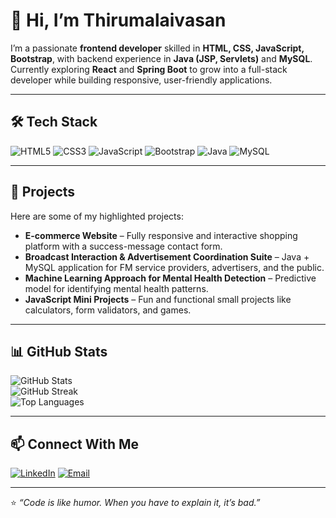 # 👋 Hi, I’m Thirumalaivasan

I’m a passionate **frontend developer** skilled in **HTML, CSS, JavaScript, Bootstrap**, with backend experience in **Java (JSP, Servlets)** and **MySQL**.  
Currently exploring **React** and **Spring Boot** to grow into a full-stack developer while building responsive, user-friendly applications.

---

## 🛠 Tech Stack
![HTML5](https://img.shields.io/badge/HTML5-%23E34F26.svg?style=for-the-badge&logo=html5&logoColor=white)
![CSS3](https://img.shields.io/badge/CSS3-%231572B6.svg?style=for-the-badge&logo=css3&logoColor=white)
![JavaScript](https://img.shields.io/badge/JavaScript-%23F7DF1E.svg?style=for-the-badge&logo=javascript&logoColor=black)
![Bootstrap](https://img.shields.io/badge/Bootstrap-%23563D7C.svg?style=for-the-badge&logo=bootstrap&logoColor=white)
![Java](https://img.shields.io/badge/Java-%23007396.svg?style=for-the-badge&logo=java&logoColor=white)
![MySQL](https://img.shields.io/badge/MySQL-%2300f.svg?style=for-the-badge&logo=mysql&logoColor=white)

---

## 🚀 Projects
Here are some of my highlighted projects:  

- **E-commerce Website** – Fully responsive and interactive shopping platform with a success-message contact form.  
- **Broadcast Interaction & Advertisement Coordination Suite** – Java + MySQL application for FM service providers, advertisers, and the public.  
- **Machine Learning Approach for Mental Health Detection** – Predictive model for identifying mental health patterns.  
- **JavaScript Mini Projects** – Fun and functional small projects like calculators, form validators, and games.

---

## 📊 GitHub Stats
![GitHub Stats](https://github-readme-stats.vercel.app/api?username=YOUR_USERNAME&show_icons=true&theme=tokyonight)  
![GitHub Streak](https://github-readme-streak-stats.herokuapp.com/?user=YOUR_USERNAME&theme=tokyonight)  
![Top Languages](https://github-readme-stats.vercel.app/api/top-langs/?username=YOUR_USERNAME&layout=compact&theme=tokyonight)

---

## 📫 Connect With Me
[![LinkedIn](https://img.shields.io/badge/LinkedIn-%230077B5.svg?style=for-the-badge&logo=linkedin&logoColor=white)](https://www.linkedin.com/in/thirumalaivasan-k-r-06aa7b290)
[![Email](https://img.shields.io/badge/Email-D14836.svg?style=for-the-badge&logo=gmail&logoColor=white)](thirumalai2775@gmail.com)


---

⭐ *“Code is like humor. When you have to explain it, it’s bad.”*  
